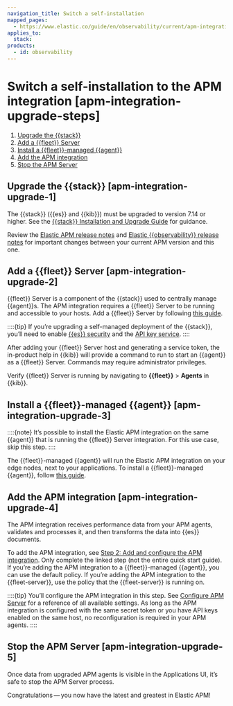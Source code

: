 ```yaml
---
navigation_title: Switch a self-installation
mapped_pages:
  - https://www.elastic.co/guide/en/observability/current/apm-integration-upgrade-steps.html
applies_to:
  stack:
products:
  - id: observability
---
```


# Switch a self-installation to the APM integration [apm-integration-upgrade-steps]

1. [Upgrade the {{stack}}](#apm-integration-upgrade-1)
2. [Add a {{fleet}} Server](#apm-integration-upgrade-2)
3. [Install a {{fleet}}-managed {{agent}}](#apm-integration-upgrade-3)
4. [Add the APM integration](#apm-integration-upgrade-4)
5. [Stop the APM Server](#apm-integration-upgrade-5)

## Upgrade the {{stack}} [apm-integration-upgrade-1]

The {{stack}} ({{es}} and {{kib}}) must be upgraded to version 7.14 or higher. See the [{{stack}} Installation and Upgrade Guide](/deploy-manage/upgrade/deployment-or-cluster.md) for guidance.

Review the [Elastic APM release notes](apm-server://release-notes/index.md) and [Elastic {{observability}} release notes](/release-notes/elastic-observability/index.md) for important changes between your current APM version and this one.

## Add a {{fleet}} Server [apm-integration-upgrade-2]

{{fleet}} Server is a component of the {{stack}} used to centrally manage {{agent}}s. The APM integration requires a {{fleet}} Server to be running and accessible to your hosts. Add a {{fleet}} Server by following [this guide](/reference/fleet/deployment-models.md).

::::{tip}
If you’re upgrading a self-managed deployment of the {{stack}}, you’ll need to enable [{{es}} security](/deploy-manage/deploy/self-managed/installing-elasticsearch.md) and the [API key service](elasticsearch://reference/elasticsearch/configuration-reference/security-settings.md).
::::

After adding your {{fleet}} Server host and generating a service token, the in-product help in {{kib}} will provide a command to run to start an {{agent}} as a {{fleet}} Server. Commands may require administrator privileges.

Verify {{fleet}} Server is running by navigating to **{{fleet}}** > **Agents** in {{kib}}.

## Install a {{fleet}}-managed {{agent}} [apm-integration-upgrade-3]

::::{note}
It’s possible to install the Elastic APM integration on the same {{agent}} that is running the {{fleet}} Server integration. For this use case, skip this step.
::::

The {{fleet}}-managed {{agent}} will run the Elastic APM integration on your edge nodes, next to your applications. To install a {{fleet}}-managed {{agent}}, follow [this guide](/reference/fleet/install-fleet-managed-elastic-agent.md).

## Add the APM integration [apm-integration-upgrade-4]

The APM integration receives performance data from your APM agents, validates and processes it, and then transforms the data into {{es}} documents.

To add the APM integration, see [Step 2: Add and configure the APM integration](/solutions/observability/apm/get-started-fleet-managed-apm-server.md#add-apm-integration). Only complete the linked step (not the entire quick start guide). If you’re adding the APM integration to a {{fleet}}-managed {{agent}}, you can use the default policy. If you’re adding the APM integration to the {{fleet-server}}, use the policy that the {{fleet-server}} is running on.

::::{tip}
You’ll configure the APM integration in this step. See [Configure APM Server](/solutions/observability/apm/configure-apm-server.md) for a reference of all available settings. As long as the APM integration is configured with the same secret token or you have API keys enabled on the same host, no reconfiguration is required in your APM agents.
::::

## Stop the APM Server [apm-integration-upgrade-5]

Once data from upgraded APM agents is visible in the Applications UI, it’s safe to stop the APM Server process.

Congratulations — you now have the latest and greatest in Elastic APM!
